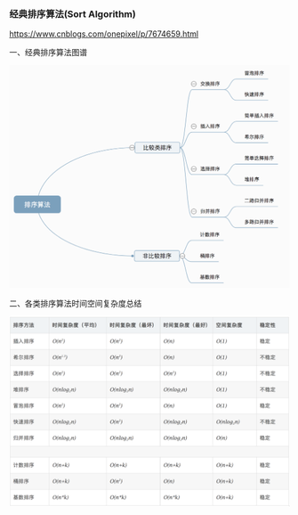 ### 经典排序算法(Sort Algorithm)

https://www.cnblogs.com/onepixel/p/7674659.html

一、经典排序算法图谱

![排序算法图谱](排序算法图谱.png)

二、各类排序算法时间空间复杂度总结

![时间空间复杂度总结](时间空间复杂度总结.png)
